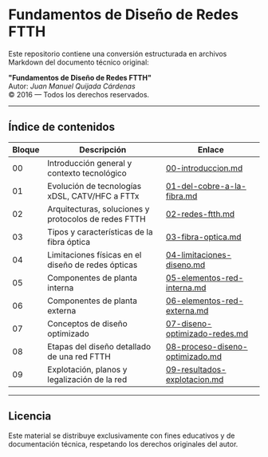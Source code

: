 # Fundamentos de Diseño de Redes FTTH

Este repositorio contiene una conversión estructurada en archivos Markdown del documento técnico original:

**"Fundamentos de Diseño de Redes FTTH"**  
Autor: *Juan Manuel Quijada Cárdenas*  
© 2016 — Todos los derechos reservados.

---

## Índice de contenidos

| Bloque | Descripción | Enlace |
|--------|-------------|--------|
| 00 | Introducción general y contexto tecnológico | [00-introduccion.md](./00-introduccion.md) |
| 01 | Evolución de tecnologías xDSL, CATV/HFC a FTTx | [01-del-cobre-a-la-fibra.md](./01-del-cobre-a-la-fibra.md) |
| 02 | Arquitecturas, soluciones y protocolos de redes FTTH | [02-redes-ftth.md](./02-redes-ftth.md) |
| 03 | Tipos y características de la fibra óptica | [03-fibra-optica.md](./03-fibra-optica.md) |
| 04 | Limitaciones físicas en el diseño de redes ópticas | [04-limitaciones-diseno.md](./04-limitaciones-diseno.md) |
| 05 | Componentes de planta interna | [05-elementos-red-interna.md](./05-elementos-red-interna.md) |
| 06 | Componentes de planta externa | [06-elementos-red-externa.md](./06-elementos-red-externa.md) |
| 07 | Conceptos de diseño optimizado | [07-diseno-optimizado-redes.md](./07-diseno-optimizado-redes.md) |
| 08 | Etapas del diseño detallado de una red FTTH | [08-proceso-diseno-optimizado.md](./08-proceso-diseno-optimizado.md) |
| 09 | Explotación, planos y legalización de la red | [09-resultados-explotacion.md](./09-resultados-explotacion.md) |

---

## Licencia

Este material se distribuye exclusivamente con fines educativos y de documentación técnica, respetando los derechos originales del autor.

